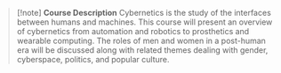 > [!note] **Course Description**
> Cybernetics is the study of the interfaces between humans and machines. This course will present an overview of cybernetics from automation and robotics to prosthetics and wearable computing. The roles of men and women in a post-human era will be discussed along with related themes dealing with gender, cyberspace, politics, and popular culture.

